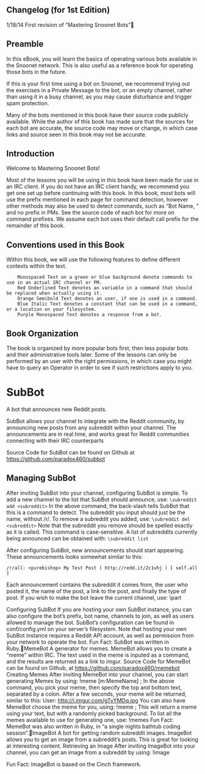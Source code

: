 Changelog (for 1st Edition)
------
1/18/14
First revision of “Mastering Snoonet Bots”

Preamble
------
In this eBook, you will learn the basics of operating various bots available in the Snoonet network. This is also useful as a reference book for operating those bots in the future.

If this is your first time using a bot on Snoonet, we recommend trying out the exercises in a Private Message to the bot, or an empty channel, rather than using it in a busy channel, as you may cause disturbance and trigger spam protection.

Many of the bots mentioned in this book have their source code publicly available. While the author of this book has made sure that the sources for each bot are accurate, the source code may move or change, in which case links and source seen in this book may not be accurate.

Introduction
------
Welcome to Mastering Snoonet Bots!

Most of the lessons you will be using in this book have been made for use in an IRC client. If you do not have an IRC client handy, we recommend you get one set up before continuing with this book. In this book, most bots will use the prefix mentioned in each page for command detection, however other methods may also be used to detect commands, such as “Bot Name, <command>” and no prefix in PMs. See the source code of each bot for more on command prefixes. We assume each bot uses their default call prefix for the remainder of this book.

Conventions used in this Book
------
Within this book, we will use the following features to define different contexts within the text.

		Monospaced Text on a green or blue background denote commands to use in an actual IRC channel or PM.
		Red Underlined Text denotes an variable in a command that should be replaced when actually using it.
		Orange Semibold Text denotes an user, if one is used in a command.
		Blue Italic Text denotes a constant that can be used in a command, or a location on your filesystem.
		Purple Monospaced Text denotes a response from a bot.
		

Book Organization
------
The book is organized by more popular bots first, then less popular bots and their administrative tools later. Some of the lessons can only be performed by an user with the right permissions, in which case you might have to query an Operator in order to see if such restrictions apply to you.

SubBot
======
A bot that announces new Reddit posts.

SubBot allows your channel to integrate with the Reddit community, by announcing new posts from any subreddit within your channel. The announcements are in real time, and works great for Reddit communities connecting with their IRC counterparts

Source Code for SubBot can be found on Github at https://github.com/paradox460/subbot

Managing SubBot
------
After inviting SubBot into your channel, configuring SubBot is simple. To add a new channel to the list that SubBot should announce, use:
	```
	\subreddit add <subreddit>
	```
In the above command, the back-slash tells SubBot that this is a command to detect. The subreddit you input should just be the name, without /r/.
To remove a subreddit you added, use:
	```
	\subreddit del <subreddit>
	```
 Note that the subreddit you remove should be spelled exactly as it is called. This command is case-sensitive.
A list of subreddits currently being announced can be obtained with:
	```
	\subreddit list 
	```
	
After configuring SubBot, new announcements should start appearing. These announcements looks somewhat similar to this:
```
/r/all: <purebishop> My Test Post ( http://redd.it/2c1vhj ) [ self.all ]
```

Each announcement contains the subreddit it comes from, the user who posted it, the name of the post, a link to the post, and finally the type of post.
If you wish to make the bot leave the current channel, use:
	\part

Configuring SubBot
If you are hosting your own SubBot instance, you can also configure the bot’s prefix, bot name, channels to join, as well as users allowed to manage the bot. SubBot’s configuration can be found in conf/config.yml on your server’s filesystem.
Note that hosting your own SubBot instance requires a Reddit API account, as well as permission from your network to operate the bot.
Fun Fact: SubBot was written in Ruby.MemeBot
A generator for memes.
MemeBot allows you to create a “meme” within IRC. The text used in the meme is inputed as a command, and the results are returned as a link to imgur.
Source Code for MemeBot can be found on Github, at https://github.com/paradox460/memebot
Creating Memes
After inviting MemeBot into your channel, you can start generating Memes by using:
	!meme [m:MemeName] <Top Text>;<Bottom Text>
In the above command, you pick your meme, then specify the top and bottom text, separated by a colon.
After a few seconds, your meme will be returned, similar to this:
	User: http://i.imgur.com/gTvYMDq.jpg
You can also have MemeBot choose the meme for you, using:
	!meme <Top Text>;<Bottom Text>
This will return a meme using your text, but with a randomly picked background.
To list all the memes available to use for generating one, use:
	!memes
Fun Fact: MemeBot was also written in Ruby, in “a single nights bathtub coding session”.ImageBot
A bot for getting random subreddit images.
ImageBot allows you to get an image from a subreddit’s posts. This is great for looking at interesting content.
Retrieving an Image
After inviting ImageBot into your channel, you can get an image from a subreddit by using:
	!image <subreddit>

Fun Fact: ImageBot is based on the Cinch framework.
